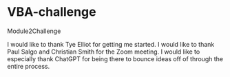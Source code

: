 # VBA-challenge
Module2Challenge

I would like to thank Tye Elliot for getting me started. 
I would like to thank Paul Salgo and Christian Smith for the Zoom meeting. 
I would like to especially thank ChatGPT for being there to bounce ideas off of through the entire process. 
